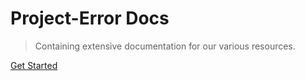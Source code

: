 # Project-Error Docs

> Containing extensive documentation for our various resources.

[Get Started](npwd/home.md)